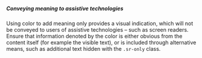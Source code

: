##### Conveying meaning to assistive technologies

Using color to add meaning only provides a visual indication, which will not be conveyed to users of assistive technologies – such as screen readers. Ensure that information denoted by the color is either obvious from the content itself (for example the visible text), or is included through alternative means, such as additional text hidden with the `.sr-only` class.
